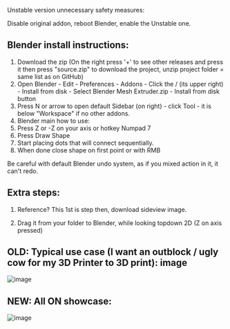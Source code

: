 Unstable version unnecessary safety measures:

Disable original addon, reboot Blender, enable the Unstable one.

Blender install instructions:
-
1. Download the zip (On the right press '+' to see other releases and press it then press "source.zip" to download the project, unzip project folder = same list as on GitHub)
2. Open Blender - Edit - Preferences - Addons - Click the / (its upper right) - Install from disk - Select Blender Mesh Extruder.zip - Install from disk button
3. Press N or arrow to open default Sidebar (on right) - click Tool - it is below "Workspace" if no other addons.
4. Blender main how to use:
5. Press Z or -Z on your axis or hotkey Numpad 7
6. Press Draw Shape
7. Start placing dots that will connect sequentially.
8. When done close shape on first point or with RMB

Be careful with default Blender undo system, as if you mixed action in it, it can't redo.

Extra steps:
-
1. Reference? This 1st is step then, download sideview image.

2. Drag it from your folder to Blender, while looking topdown 2D (Z on axis pressed)

OLD:
Typical use case (I want an outblock / ugly cow for my 3D Printer to 3D print):
image
-
![image](https://github.com/user-attachments/assets/dc59544b-4f10-4eaa-89ad-7b237aa0a9f2)

NEW:
All ON showcase:
-
![image](https://github.com/user-attachments/assets/046d93fc-2a9c-4614-a013-ca3da6d457c0)
